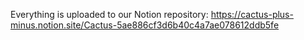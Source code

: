 Everything is uploaded to our Notion repository: https://cactus-plus-minus.notion.site/Cactus-5ae886cf3d6b40c4a7ae078612ddb5fe

